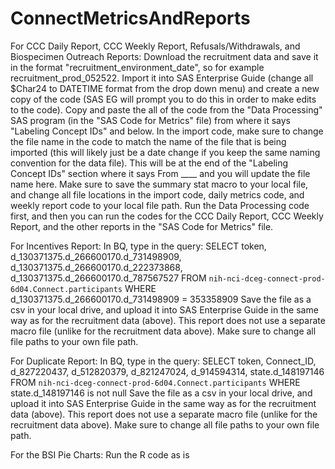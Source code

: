 # ConnectMetricsAndReports

For CCC Daily Report, CCC Weekly Report, Refusals/Withdrawals, and Biospecimen Outreach Reports:
Download the recruitment data and save it in the format "recruitment_environment_date", so for example recruitment_prod_052522. Import it into SAS Enterprise Guide (change all $Char24 to DATETIME format from the drop down menu) and create a new copy of the code (SAS EG will prompt you to do this in order to make edits to the code). Copy and paste the all of the code from the "Data Processing" SAS program (in the "SAS Code for Metrics" file) from where it says "Labeling Concept IDs" and below. In the import code, make sure to change the file name in the code to match the name of the file that is being imported (this will likely just be a date change if you keep the same naming convention for the data file). This will be at the end of the "Labeling Concept IDs" section where it says From ____ and you will update the file name here. Make sure to save the summary stat macro to your local file, and change all file locations in the import code, daily metrics code, and weekly report code to your local file path. Run the Data Processing code first, and then you can run the codes for the CCC Daily Report, CCC Weekly Report, and the other reports in the "SAS Code for Metrics" file. 

For Incentives Report:
In BQ, type in the query: 
SELECT token, d_130371375.d_266600170.d_731498909, d_130371375.d_266600170.d_222373868, d_130371375.d_266600170.d_787567527 FROM `nih-nci-dceg-connect-prod-6d04.Connect.participants` 
WHERE d_130371375.d_266600170.d_731498909 = 353358909
Save the file as a csv in your local drive, and upload it into SAS Enterprise Guide in the same way as for the recruitment data (above). This report does not use a separate macro file (unlike for the recruitment data above). Make sure to change all file paths to your own file path. 

For Duplicate Report:
In BQ, type in the query: 
SELECT token, Connect_ID, d_827220437, d_512820379, d_821247024, d_914594314, state.d_148197146 FROM `nih-nci-dceg-connect-prod-6d04.Connect.participants`
WHERE state.d_148197146 is not null
Save the file as a csv in your local drive, and upload it into SAS Enterprise Guide in the same way as for the recruitment data (above). This report does not use a separate macro file (unlike for the recruitment data above). Make sure to change all file paths to your own file path. 

For the BSI Pie Charts:
Run the R code as is
